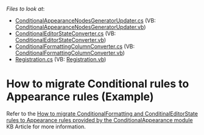 <!-- default file list -->
*Files to look at*:

* [ConditionalAppearanceNodesGeneratorUpdater.cs](./CS/RuleConversion2.Module/Updater/ConditionalAppearanceNodesGeneratorUpdater.cs) (VB: [ConditionalAppearanceNodesGeneratorUpdater.vb](./VB/RuleConversion2.Module/Updater/ConditionalAppearanceNodesGeneratorUpdater.vb))
* [ConditionalEditorStateConverter.cs](./CS/RuleConversion2.Module/Updater/ConditionalEditorStateConverter.cs) (VB: [ConditionalEditorStateConverter.vb](./VB/RuleConversion2.Module/Updater/ConditionalEditorStateConverter.vb))
* [ConditionalFormattingColumnConverter.cs](./CS/RuleConversion2.Module/Updater/ConditionalFormattingColumnConverter.cs) (VB: [ConditionalFormattingColumnConverter.vb](./VB/RuleConversion2.Module/Updater/ConditionalFormattingColumnConverter.vb))
* [Registration.cs](./CS/RuleConversion2.Module/Updater/Registration.cs) (VB: [Registration.vb](./VB/RuleConversion2.Module/Updater/Registration.vb))
<!-- default file list end -->
# How to migrate Conditional rules to Appearance rules (Example)


<p>Refer to the <a href="https://www.devexpress.com/Support/Center/p/K18547">How to migrate ConditionalFormatting and ConditinalEditorState rules to Appearance rules provided by the ConditionalAppearance module</a> KB Article for more information.</p>

<br/>



